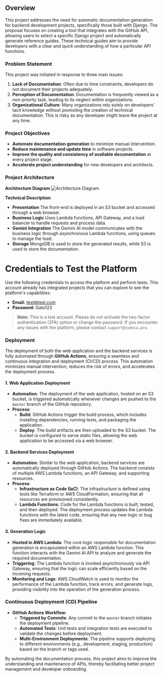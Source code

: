## Overview

This project addresses the need for automatic documentation generation for backend development projects, specifically those built with Django. The proposal focuses on creating a tool that integrates with the GitHub API, allowing users to select a specific Django project and automatically generate reference guides. These technical guides aim to provide developers with a clear and quick understanding of how a particular API functions.

### Problem Statement

This project was initiated in response to three main issues:
1. **Lack of Documentation**: Often due to time constraints, developers do not document their projects adequately.
2. **Perception of Documentation**: Documentation is frequently viewed as a non-priority task, leading to its neglect within organizations.
3. **Organizational Culture**: Many organizations rely solely on developers' tacit knowledge without promoting the creation of technical documentation. This is risky as any developer might leave the project at any time.

### Project Objectives
- **Automate documentation generation** to minimize manual intervention.
- **Reduce maintenance and update time** in software projects.
- **Improve the quality and consistency of available documentation** at every project stage.
- **Accelerate project understanding** for new developers and architects.

### Project Architecture
**Architecture Diagram**
![Architecture Diagram](https://camo.githubusercontent.com/db9a4fc9f44fae42766c2791537f9e286ffdcb71cbbffac0198701bdfc426374/68747470733a2f2f666972656261736573746f726167652e676f6f676c65617069732e636f6d2f76302f622f6669722d646174616170702d63363034332e61707073706f742e636f6d2f6f2f4449414752414d412e706e673f616c743d6d6564696126746f6b656e3d38613763653732312d663265342d346638652d393565332d363735386163333232356437)

**Technical Description**
- **Presentation** The front-end is deployed in an S3 bucket and accessed through a web browser.
- **Business Logic** Uses Lambda functions, API Gateway, and a load balancer to handle requests and process data.
- **Gemini Integration** The Gemini AI model communicates with the business logic through asynchronous Lambda functions, using queues to manage the load.
- **Storage** MongoDB is used to store the generated results, while S3 is used to store the documentation.

# Credentials to Test the Platform

Use the following credentials to access the platform and perform tests. This account already has integrated projects that you can explore to see the platform's capabilities:

- **Email:** test@test.com
- **Password:** Gato123

> **Note:** This is a test account. Please do not activate the two-factor authentication (2FA) option or change the password. If you encounter any issues with the platform, please contact `support@codeia.pro`.

### Deployment
The deployment of both the web application and the backend services is fully automated through **GitHub Actions**, ensuring a seamless and continuous integration and deployment (CI/CD) process. This automation minimizes manual intervention, reduces the risk of errors, and accelerates the deployment process.

#### 1. **Web Application Deployment**
   - **Automation**: The deployment of the web application, hosted on an S3 bucket, is triggered automatically whenever changes are pushed to the `master` branch of the GitHub repository.
   - **Process**:
     - **Build**: GitHub Actions trigger the build process, which includes installing dependencies, running tests, and packaging the application.
     - **Deploy**: The build artifacts are then uploaded to the S3 bucket. The bucket is configured to serve static files, allowing the web application to be accessed via a web browser.

#### 2. **Backend Services Deployment**
   - **Automation**: Similar to the web application, backend services are automatically deployed through GitHub Actions. The backend consists of multiple AWS Lambda functions, an API Gateway, and supporting resources.
   - **Process**:
     - **Infrastructure as Code (IaC)**: The infrastructure is defined using tools like Terraform or AWS CloudFormation, ensuring that all resources are provisioned consistently.
     - **Lambda Functions**: Code for the Lambda functions is built, tested, and then deployed. The deployment process updates the Lambda functions with the latest code, ensuring that any new logic or bug fixes are immediately available.

#### 3. **Generation Logic**
   - **Hosted in AWS Lambda**: The core logic responsible for documentation generation is encapsulated within an AWS Lambda function. This function interacts with the Gemini AI API to analyze and generate the required documentation.
   - **Triggering**: The Lambda function is invoked asynchronously via API Gateway, ensuring that the logic can scale efficiently based on the incoming requests.
   - **Monitoring and Logs**: AWS CloudWatch is used to monitor the performance of the Lambda function, track errors, and generate logs, providing visibility into the operation of the generation process.

### Continuous Deployment (CD) Pipeline

- **GitHub Actions Workflow**:
  - **Triggered by Commits**: Any commit to the `master` branch initiates the deployment pipeline.
  - **Automated Tests**: Unit tests and integration tests are executed to validate the changes before deployment.
  - **Multi-Environment Deployments**: The pipeline supports deploying to different environments (e.g., development, staging, production) based on the branch or tags used.

By automating the documentation process, this project aims to improve the understanding and maintenance of APIs, thereby facilitating better project management and developer onboarding.

